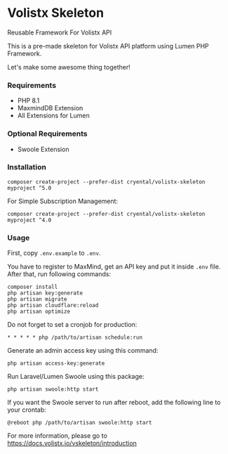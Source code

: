 # Volistx Skeleton
Reusable Framework For Volistx API

This is a pre-made skeleton for Volistx API platform using Lumen PHP Framework.

Let's make some awesome thing together!

### Requirements
- PHP 8.1
- MaxmindDB Extension
- All Extensions for Lumen

### Optional Requirements
- Swoole Extension

### Installation
```
composer create-project --prefer-dist cryental/volistx-skeleton myproject ^5.0
```

For Simple Subscription Management:
```
composer create-project --prefer-dist cryental/volistx-skeleton myproject ^4.0
```

### Usage
First, copy `.env.example` to `.env`.

You have to register to MaxMind, get an API key and put it inside `.env` file.
After that, run following commands:

```
composer install
php artisan key:generate
php artisan migrate
php artisan cloudflare:reload
php artisan optimize
```

Do not forget to set a cronjob for production:
```
* * * * * php /path/to/artisan schedule:run
```

Generate an admin access key using this command:
```
php artisan access-key:generate
```

Run Laravel/Lumen Swoole using this package:
```
php artisan swoole:http start
```

If you want the Swoole server to run after reboot, add the following line to your crontab:
```
@reboot php /path/to/artisan swoole:http start
```

For more information, please go to https://docs.volistx.io/vskeleton/introduction
